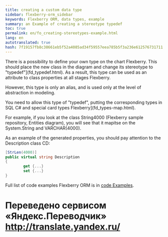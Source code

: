 ```yaml
--- 
title: creating a custom data type 
sidebar: flexberry-orm_sidebar 
keywords: Flexberry ORM, data types, example 
summary: an Example of creating a stereotype typedef 
toc: true 
permalink: en/fo_creating-stereotypes-example.html 
lang: en 
autotranslated: true 
hash: 7f19157fb8c38661eb5f52a4085ad34f59557eea785b5f3a236e612576731711 
--- 
```


There is a possibility to define your own type on the chart Flexberry. This should place the new class in the diagram and change its stereotype to "typedef"](fd_typedef.html). 
As a result, this type can be used as an attribute to class properties at all stages Flexberry. 

However, this type is only an alias, and is used only at the level of abstraction in modeling. 

You need to allow this type of "typedef", putting the corresponding types in SQL C# and special card types Flexberry](fd_types-map.html). 

For example, if you look at the class String4000 (Flexberry sample repository, Entities diagram), you will see that it mapitse on the System.String and VARCHAR(4000). 

As an example of the generated properties, you should pay attention to the Description class CD: 

```csharp
[StrLen(4000)]
public virtual string Description
{
        get {...}
        set {...}
}
``` 

Full list of code examples Flexberry ORM is in [code Examples](fo_code-samples.html). 



 # Переведено сервисом «Яндекс.Переводчик» http://translate.yandex.ru/